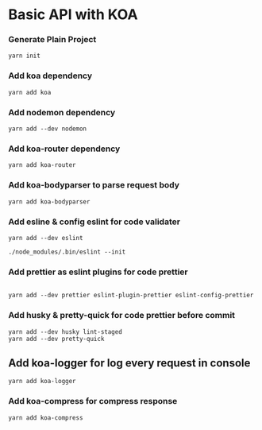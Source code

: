 # Basic API with KOA

### Generate Plain Project

```
yarn init
```

### Add koa dependency

```
yarn add koa
```

### Add nodemon dependency

```
yarn add --dev nodemon
```

### Add koa-router dependency

```
yarn add koa-router
```

### Add koa-bodyparser to parse request body

```
yarn add koa-bodyparser
```

### Add esline & config eslint for code validater

```
yarn add --dev eslint

./node_modules/.bin/eslint --init
```

### Add prettier as eslint plugins for code prettier

```

yarn add --dev prettier eslint-plugin-prettier eslint-config-prettier

```

### Add husky & pretty-quick for code prettier before commit

```
yarn add --dev husky lint-staged
yarn add --dev pretty-quick
```

## Add koa-logger for log every request in console

```
yarn add koa-logger
```

### Add koa-compress for compress response

```
yarn add koa-compress
```
